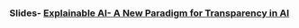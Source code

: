 ### Slides- [Explainable AI- A New Paradigm for Transparency in AI](https://speakerdeck.com/shadab96/explainable-ai-a-new-paradigm-for-transparency-in-ai)

